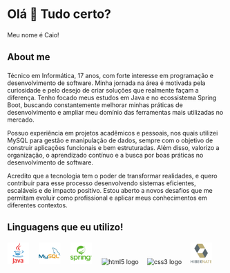 <h1 align="left">Olá 👋 Tudo certo?</h1>

###

<p align="left">Meu nome é Caio!</p>

###

<h2 align="left">About me</h2>

###

<p align="left">Técnico em Informática, 17 anos, com forte interesse em programação e desenvolvimento de software. Minha jornada na área é motivada pela curiosidade e pelo desejo de criar soluções que realmente façam a diferença. Tenho focado meus estudos em Java e no ecossistema Spring Boot, buscando constantemente melhorar minhas práticas de desenvolvimento e ampliar meu domínio das ferramentas mais utilizadas no mercado.

Possuo experiência em projetos acadêmicos e pessoais, nos quais utilizei MySQL para gestão e manipulação de dados, sempre com o objetivo de construir aplicações funcionais e bem estruturadas. Além disso, valorizo a organização, o aprendizado contínuo e a busca por boas práticas no desenvolvimento de software.

Acredito que a tecnologia tem o poder de transformar realidades, e quero contribuir para esse processo desenvolvendo sistemas eficientes, escaláveis e de impacto positivo. Estou aberto a novos desafios que me permitam evoluir como profissional e aplicar meus conhecimentos em diferentes contextos.</p>

###

<h2 align="left">Linguagens que eu utilizo!</h2>

###

<div align="left">
  <img src="https://github.com/devicons/devicon/blob/master/icons/java/java-original-wordmark.svg" height="50" alt="java logo"  />
  <img width="15" />
  <img src="https://github.com/devicons/devicon/blob/master/icons/mysql/mysql-original-wordmark.svg" height="50" alt="mysql logo"  />
  <img width="15" />
  <img src="https://github.com/devicons/devicon/blob/master/icons/spring/spring-original-wordmark.svg" height="50" alt="spring logo"  />
  <img width="15" />
  <img src="https://cdn.jsdelivr.net/gh/devicons/devicon/icons/html5/html5-original.svg" height="30" alt="html5 logo"  />
  <img width="12" />
  <img src="https://cdn.jsdelivr.net/gh/devicons/devicon/icons/css3/css3-original.svg" height="30" alt="css3 logo"  />
  <img width="12" />
  <img src="https://github.com/devicons/devicon/blob/master/icons/hibernate/hibernate-original-wordmark.svg" height="50" alt="hibernate logo"  />
  <img width="15" />
</div>

###
